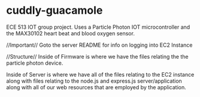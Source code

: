 # cuddly-guacamole
ECE 513 IOT group project. Uses a Particle Photon IOT microcontroller and the MAX30102 heart beat and blood oxygen sensor.

//Important//
Goto the server README for info on logging into EC2 Instance

//Structure//
Inside of Firmware is where we have the files relating the the particle photon device.

Inside of Server is where we have all of the files relating to the EC2 instance along with files relating to the 
node.js and express.js server/application along with all of our web resources that are employed by the application. 
